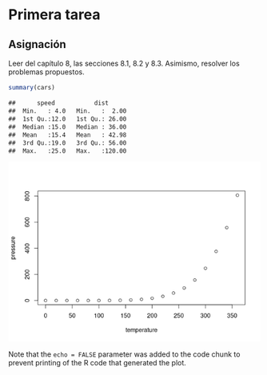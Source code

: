 Primera tarea
================

## Asignación

Leer del capítulo 8, las secciones 8.1, 8.2 y 8.3. Asimismo, resolver
los problemas propuestos.

``` r
summary(cars)
```

    ##      speed           dist       
    ##  Min.   : 4.0   Min.   :  2.00  
    ##  1st Qu.:12.0   1st Qu.: 26.00  
    ##  Median :15.0   Median : 36.00  
    ##  Mean   :15.4   Mean   : 42.98  
    ##  3rd Qu.:19.0   3rd Qu.: 56.00  
    ##  Max.   :25.0   Max.   :120.00

![](first_files/figure-gfm/pressure-1.png)<!-- -->

Note that the `echo = FALSE` parameter was added to the code chunk to
prevent printing of the R code that generated the plot.
